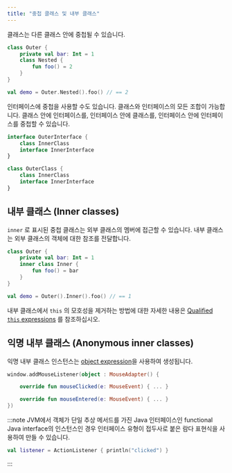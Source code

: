 ```yaml
---
title: "중첩 클래스 및 내부 클래스"
---
```

클래스는 다른 클래스 안에 중첩될 수 있습니다.

```kotlin
class Outer {
    private val bar: Int = 1
    class Nested {
        fun foo() = 2
    }
}

val demo = Outer.Nested().foo() // == 2
```

인터페이스에 중첩을 사용할 수도 있습니다. 클래스와 인터페이스의 모든 조합이 가능합니다. 클래스 안에 인터페이스를, 인터페이스 안에 클래스를, 인터페이스 안에 인터페이스를 중첩할 수 있습니다.

```kotlin
interface OuterInterface {
    class InnerClass
    interface InnerInterface
}

class OuterClass {
    class InnerClass
    interface InnerInterface
}
```

## 내부 클래스 (Inner classes)

`inner` 로 표시된 중첩 클래스는 외부 클래스의 멤버에 접근할 수 있습니다. 내부 클래스는 외부 클래스의 객체에 대한 참조를 전달합니다.

```kotlin
class Outer {
    private val bar: Int = 1
    inner class Inner {
        fun foo() = bar
    }
}

val demo = Outer().Inner().foo() // == 1
```

내부 클래스에서 `this` 의 모호성을 제거하는 방법에 대한 자세한 내용은 [Qualified `this` expressions](this-expressions) 를 참조하십시오.

## 익명 내부 클래스 (Anonymous inner classes)

익명 내부 클래스 인스턴스는 [object expression](object-declarations#object-expressions)을 사용하여 생성됩니다.

```kotlin
window.addMouseListener(object : MouseAdapter() {

    override fun mouseClicked(e: MouseEvent) { ... }

    override fun mouseEntered(e: MouseEvent) { ... }
})
```

:::note
JVM에서 객체가 단일 추상 메서드를 가진 Java 인터페이스인 functional Java interface의 인스턴스인 경우 인터페이스 유형이 접두사로 붙은 람다 표현식을 사용하여 만들 수 있습니다.

```kotlin
val listener = ActionListener { println("clicked") }
```

:::